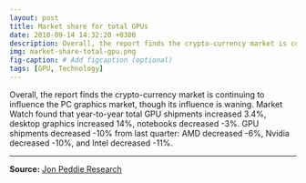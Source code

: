 ```yaml
---
layout: post
title: Market share for total GPUs
date: 2018-09-14 14:32:20 +0300
description: Overall, the report finds the crypto-currency market is continuing to influence the PC graphics market, though its influence is waning.
img: market-share-total-gpu.png
fig-caption: # Add figcaption (optional)
tags: [GPU, Technology]
---
```

Overall, the report finds the crypto-currency market is continuing to influence the PC graphics market, though its influence is waning. Market Watch found that year-to-year total GPU shipments increased 3.4%, desktop graphics increased 14%, notebooks decreased -3%. GPU shipments decreased -10% from last quarter: AMD decreased -6%, Nvidia decreased -10%, and Intel decreased -11%.

---

**Source:** [Jon Peddie Research](https://www.jonpeddie.com/press-releases/gpu-market-increased-year-to-year-by-3.4/)